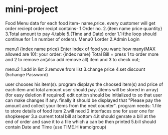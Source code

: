 # mini-project
Food Menu
data for each food item- name,price.
every customer will get order reciept
order recipt contains-
1.Order no.
2.{item name price quantity}
3.Total amount to pay
4.table 
5.(Time and Date)
order 1.1:(the loop should continue for 1.n number of orders).
Menu0
1.order
2.Admin Login

menu1
{index name price}
Enter index of food you want:
how many(MAX allowed are 10):
your order:
{index name}
Total Bill = 
press 1 to order more and 2 to remove an(also add remove all) item and 3 to check out;

menu2
1.add in list
2.remove from list
3.change price
4.set discount
(5change Password)


user chooses his item(s).
program displays the choosed item(s) and price of each item and total amount user should pay.
(items will be stored in array)(for easy deletion if required)
edit option should be initialized to so that user can make changes if any.
finally it should be displayed that "Please pay the amount and collect your items from the next counter".
program needs:
1.file to store details of food item
2.will need 2 interfaces one for user one for shopkeeper
3.a  current total bill at bottom
4.it should genrate a bill at the end of order and save it to a file which a can be then printed
5.bill should contain Date and Time (use TIME.H #amolgroup)

